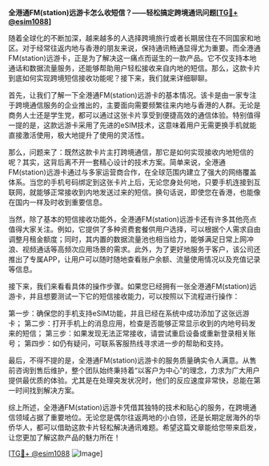 **全港通FM(station)远游卡怎么收短信？——轻松搞定跨境通讯问题[[TG💪+ @esim1088](https://t.me/s/esim1088)]**

随着全球化的不断加深，越来越多的人选择跨境旅行或者长期居住在不同国家和地区。对于经常往返内地与香港的朋友来说，保持通讯畅通显得尤为重要。而全港通FM(station)远游卡，正是为了解决这一痛点而诞生的一款产品。它不仅支持本地通话和数据流量服务，还能够帮助用户轻松接收来自内地的短信。那么，这款卡片到底如何实现跨境短信接收功能呢？接下来，我们就来详细聊聊。

首先，让我们了解一下全港通FM(station)远游卡的基本情况。该卡是由一家专注于跨境通信服务的企业推出的，主要面向需要频繁往来内地与香港的人群。无论是商务人士还是学生党，都可以通过这张卡片享受到便捷高效的通信体验。特别值得一提的是，这款远游卡采用了先进的eSIM技术，这意味着用户无需更换手机就能直接激活使用，极大地提升了使用的灵活性。

那么，问题来了：既然这款卡片主打跨境通信，那它是如何实现接收内地短信的呢？其实，这背后离不开一套精心设计的技术方案。简单来说，全港通FM(station)远游卡通过与多家运营商合作，在全球范围内建立了强大的网络覆盖体系。当您的手机号码绑定到这张卡片上后，无论您身处何地，只要手机连接到互联网，就能够正常接收到内地发送过来的短信。换句话说，即使您在香港，也能像在国内一样及时收到重要信息。

当然，除了基本的短信接收功能外，全港通FM(station)远游卡还有许多其他亮点值得大家关注。例如，它提供了多种资费套餐供用户选择，可以根据个人需求自由调整月租金额度；同时，其内置的数据流量池也相当给力，能够满足日常上网冲浪、视频通话等高频次应用场景的需求。此外，为了更好地服务于客户，该公司还推出了专属APP，让用户可以随时随地查看账户余额、流量使用情况以及充值记录等信息。

接下来，我们来看看具体的操作步骤。如果您已经拥有一张全港通FM(station)远游卡，并且想要测试一下它的短信接收能力，可以按照以下流程进行操作：

第一步：确保您的手机支持eSIM功能，并且已经在系统中成功添加了这张远游卡；
第二步：打开手机上的消息应用，检查是否能够正常显示收到的内地号码发来的短信；
第三步：如果发现无法正常接收，请尝试重启设备或重新登录相关账号；
第四步：如仍有疑问，可联系客服热线寻求进一步的帮助和支持。

最后，不得不提的是，全港通FM(station)远游卡的服务质量确实令人满意。从售前咨询到售后维护，整个团队始终秉持着“以客户为中心”的理念，力求为广大用户提供最优质的体验。尤其是在处理突发状况时，他们的反应速度非常快，总能在第一时间找到解决方案。

综上所述，全港通FM(station)远游卡凭借其独特的技术和贴心的服务，在跨境通信领域占据了重要地位。无论您是偶尔往返两地的小白领，还是长期定居海外的华侨华人，都可以借助这款卡片轻松解决通讯难题。希望这篇文章能给您带来启发，让您更加了解这款产品的魅力所在！

[[TG💪+ @esim1088](https://t.me/s/esim1088) ![Image](https://i.postimg.cc/4NQfJmqS/Snipaste-2025-05-13-00-14-12.png)]